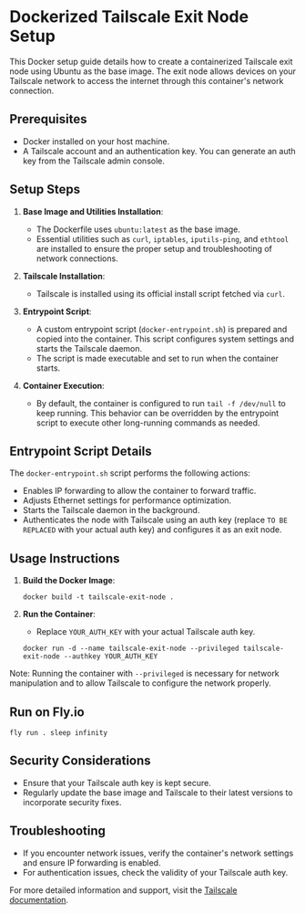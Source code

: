 # Dockerized Tailscale Exit Node Setup

This Docker setup guide details how to create a containerized Tailscale exit node using Ubuntu as the base image. The exit node allows devices on your Tailscale network to access the internet through this container's network connection.

## Prerequisites

- Docker installed on your host machine.
- A Tailscale account and an authentication key. You can generate an auth key from the Tailscale admin console.

## Setup Steps

1. **Base Image and Utilities Installation**:
    - The Dockerfile uses `ubuntu:latest` as the base image.
    - Essential utilities such as `curl`, `iptables`, `iputils-ping`, and `ethtool` are installed to ensure the proper setup and troubleshooting of network connections.

2. **Tailscale Installation**:
    - Tailscale is installed using its official install script fetched via `curl`.

3. **Entrypoint Script**:
    - A custom entrypoint script (`docker-entrypoint.sh`) is prepared and copied into the container. This script configures system settings and starts the Tailscale daemon.
    - The script is made executable and set to run when the container starts.

4. **Container Execution**:
    - By default, the container is configured to run `tail -f /dev/null` to keep running. This behavior can be overridden by the entrypoint script to execute other long-running commands as needed.

## Entrypoint Script Details

The `docker-entrypoint.sh` script performs the following actions:
- Enables IP forwarding to allow the container to forward traffic.
- Adjusts Ethernet settings for performance optimization.
- Starts the Tailscale daemon in the background.
- Authenticates the node with Tailscale using an auth key (replace `TO BE REPLACED` with your actual auth key) and configures it as an exit node.

## Usage Instructions

1. **Build the Docker Image**:
    ```
    docker build -t tailscale-exit-node .
    ```

2. **Run the Container**:
    - Replace `YOUR_AUTH_KEY` with your actual Tailscale auth key.
    ```
    docker run -d --name tailscale-exit-node --privileged tailscale-exit-node --authkey YOUR_AUTH_KEY
    ```

Note: Running the container with `--privileged` is necessary for network manipulation and to allow Tailscale to configure the network properly.

## Run on Fly.io
```
fly run . sleep infinity
```

## Security Considerations

- Ensure that your Tailscale auth key is kept secure.
- Regularly update the base image and Tailscale to their latest versions to incorporate security fixes.

## Troubleshooting

- If you encounter network issues, verify the container's network settings and ensure IP forwarding is enabled.
- For authentication issues, check the validity of your Tailscale auth key.

For more detailed information and support, visit the [Tailscale documentation](https://tailscale.com/kb/).

